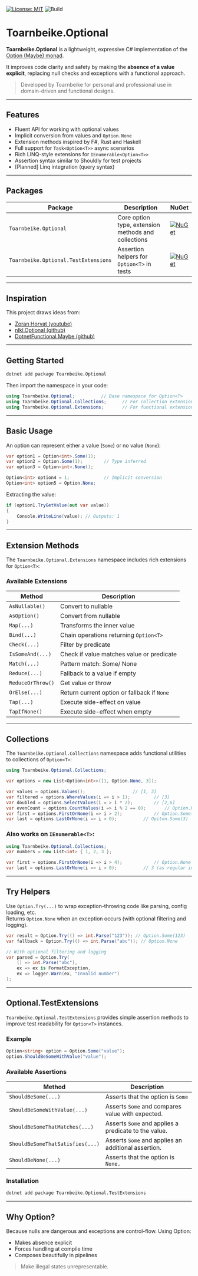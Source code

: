 ﻿[![License: MIT](https://img.shields.io/badge/license-MIT-blue.svg)](LICENSE)
![Build](https://github.com/toarnbeike/toarnbeike.optional/actions/workflows/build.yml/badge.svg)

# Toarnbeike.Optional

**Toarnbeike.Optional** is a lightweight, expressive C# implementation of the [Option (Maybe) monad](https://en.wikipedia.org/wiki/Option_type).  

It improves code clarity and safety by making the **absence of a value explicit**, replacing null checks and exceptions with a functional approach.
> Developed by Toarnbeike for personal and professional use in domain-driven and functional designs.

---

## Features

- Fluent API for working with optional values
- Implicit conversion from values and `Option.None`
- Extension methods inspired by F#, Rust and Haskell
- Full support for `Task<Option<T>>` async scenarios
- Rich LINQ-style extensions for `IEnumerable<Option<T>>`
- Assertion syntax similar to Shouldly for test projects
- [Planned] Linq integration (query syntax)

---

## Packages
| Package                               | Description                                           | NuGet                                                                                                                                                 |
|---------------------------------------|-------------------------------------------------------|-------------------------------------------------------------------------------------------------------------------------------------------------------|
|`Toarnbeike.Optional`                  | Core option type, extension methods and collections   | [![NuGet](https://img.shields.io/nuget/v/Toarnbeike.Optional.svg)](https://www.nuget.org/packages/Toarnbeike.Optional)                                |
|`Toarnbeike.Optional.TestExtensions`   | Assertion helpers for `Option<T>` in tests            | [![NuGet](https://img.shields.io/nuget/v/Toarnbeike.Optional.TestExtensions.svg)](https://www.nuget.org/packages/Toarnbeike.Optional.TestExtensions)  |

---

## Inspiration

This project draws ideas from:
- [Zoran Horvat (youtube)](https://www.youtube.com/@zoran-horvat)
- [nlkl.Optional (github)](https://github.com/nlkl/Optional)
- [DotnetFunctional.Maybe (github)](https://github.com/dotnetfunctional/Maybe)
 
---

## Getting Started

```bash
dotnet add package Toarnbeike.Optional
```
Then import the namespace in your code:
```csharp
using Toarnbeike.Optional;			// Base namespace for Option<T>
using Toarnbeike.Optional.Collections;		// For collection extensions
using Toarnbeike.Optional.Extensions;		// For functional extensions on Option<T>
```

---

## Basic Usage

An option can represent either a value (`Some`) or no value (`None`):

```csharp
var option1 = Option<int>.Some(1);
var option2 = Option.Some(1);        // Type inferred
var option3 = Option<int>.None();

Option<int> option4 = 1;             // Implicit conversion
Option<int> option5 = Option.None;
```

Extracting the value:
```csharp
if (option1.TryGetValue(out var value))
{
    Console.WriteLine(value); // Outputs: 1
}
```

---

## Extension Methods
The `Toarnbeike.Optional.Extensions` namespace includes rich extensions for `Option<T>`:

### Available Extensions
| Method			| Description								    |
|-------------------|-----------------------------------------------|
| `AsNullable()`	| Convert to nullable						    |
| `AsOption()`		| Convert from nullable						    |
| `Map(...)`		| Transforms the inner value 			        |
| `Bind(...)`		| Chain operations returning `Option<T>`        |
| `Check(...)`		| Filter by predicate					        |
| `IsSomeAnd(...)`  | Check if value matches value or predicate     |
| `Match(...)`      | Pattern match: Some/ None                     |
| `Reduce(...)`		| Fallback to a value if empty      		    |
| `ReduceOrThrow()`	| Get value or throw						    |
| `OrElse(...)`    	| Return current option or fallback if `None`   |
| `Tap(...)`		| Execute side-effect on value				    |
| `TapIfNone()`		| Execute side-effect when empty                |

---

## Collections
The `Toarnbeike.Optional.Collections` namespace adds functional utilities to collections of `Option<T>`:

```csharp
using Toarnbeike.Optional.Collections;

var options = new List<Option<int>>([1, Option.None, 3]);

var values = options.Values();					// [1, 3]
var filtered = options.WhereValues(i => i > 1);			// [3]
var doubled = options.SelectValues(i = > i * 2);		// [2,6] 
var evenCount = options.CountValues(i => i % 2 == 0);		// Option.None
var first = options.FirstOrNone(i => i > 2);			// Option.Some(3)
var last = options.LastOrNone(i => i > 0);			// Opiton.Some(3)
```

### Also works on `IEnumerable<T>`:
```csharp
using Toarnbeike.Optional.Collections;
var numbers = new List<int> { 1, 2, 3 };

var first = options.FirstOrNone(i => i > 4);			// Option.None
var last = options.LastOrNone(i => i > 0);			// 3 (as regular int)
```

---

## Try Helpers

Use `Option.Try(...)` to wrap exception-throwing code like parsing, config loading, etc.  
Returns `Option.None` when an exception occurs (with optional filtering and logging).

```csharp
var result = Option.Try(() => int.Parse("123")); // Option.Some(123)
var fallback = Option.Try(() => int.Parse("abc")); // Option.None

// With optional filtering and logging
var parsed = Option.Try(
    () => int.Parse("abc"),
    ex => ex is FormatException,
    ex => logger.Warn(ex, "Invalid number")
);
```

---

## Optional.TestExtensions 

`Toarnbeike.Optional.TestExtensions` provides simple assertion methods to improve test readability for `Option<T>` instances.

### Example

```csharp
Option<string> option = Option.Some("value");
option.ShouldBeSomeWithValue("value");
```

### Available Assertions

| Method                            | Description                                           |
|-----------------------------------|-------------------------------------------------------|
| `ShouldBeSome(...)`               | Asserts that the option is `Some`                     |
| `ShouldBeSomeWithValue(...)`      | Asserts `Some` and compares value with expected.      |
| `ShouldBeSomeThatMatches(...)`    | Asserts `Some` and applies a predicate to the value.  |
| `ShouldBeSomeThatSatisfies(...)`  | Asserts `Some` and applies an additional assertion.   |
| `ShouldBeNone(...)`               | Asserts that the option is `None.`                    |

### Installation
``` bash
dotnet add package Toarnbeike.Optional.TestExtensions
```

---

## Why Option?
Because nulls are dangerous and exceptions are control-flow.
Using Option<T>:

- Makes absence explicit
- Forces handling at compile time
- Composes beautifully in pipelines

> Make illegal states unrepresentable.
